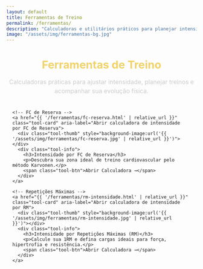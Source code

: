 ```yaml
---
layout: default
title: Ferramentas de Treino
permalink: /ferramentas/
description: "Calculadoras e utilitários práticos para planejar intensidade, carga e frequência de treino com base científica."
image: "/assets/img/ferramentas-bg.jpg"
---
```


<section class="tools-hero">
  <h1>Ferramentas de Treino</h1>
  <p>Calculadoras práticas para ajustar intensidade, planejar treinos e acompanhar sua evolução física.</p>
</section>

<section class="tools-list">
  <div class="tools-grid">

    <!-- FC de Reserva -->
    <a href="{{ '/ferramentas/fc-reserva.html' | relative_url }}" class="tool-card" aria-label="Abrir calculadora de intensidade por FC de Reserva">
      <div class="tool-thumb" style="background-image:url('{{ '/assets/img/ferramentas/fc-reserva.jpg' | relative_url }}')"></div>
      <div class="tool-info">
        <h3>Intensidade por FC de Reserva</h3>
        <p>Descubra sua zona ideal de treino cardiovascular pelo método Karvonen.</p>
        <span class="tool-btn">Abrir Calculadora →</span>
      </div>
    </a>

    <!-- Repetições Máximas -->
    <a href="{{ '/ferramentas/rm-intensidade.html' | relative_url }}" class="tool-card" aria-label="Abrir calculadora de intensidade por RM">
      <div class="tool-thumb" style="background-image:url('{{ '/assets/img/ferramentas/rm-intensidade.jpg' | relative_url }}')"></div>
      <div class="tool-info">
        <h3>Intensidade por Repetições Máximas (RM)</h3>
        <p>Calcule sua 1RM e defina cargas ideais para força, hipertrofia e resistência.</p>
        <span class="tool-btn">Abrir Calculadora →</span>
      </div>
    </a>

  </div>
</section>

<style>
/* === FERRAMENTAS === */
.tools-hero{ text-align:center; margin:2rem auto 1.5rem; max-width:850px; }
.tools-hero h1{ color:#f0d26a; font-size:1.8rem; margin-bottom:.5rem; }
.tools-hero p{ color:#ccc; font-size:1rem; line-height:1.5; }

.tools-list{ max-width:900px; margin:1rem auto 3rem; padding:0 1rem; }
.tools-grid{ display:grid; gap:1.5rem; grid-template-columns:repeat(auto-fit,minmax(280px,1fr)); }

.tool-card{
  background:#0f0f0f;
  border:1px solid #1f1f1f;
  border-radius:16px;
  overflow:hidden;
  text-decoration:none;
  color:#fff;
  display:flex;
  flex-direction:column;
  transition:.25s ease;
}
.tool-card:hover{ transform:translateY(-3px); border-color:#d62828; }

.tool-thumb{
  aspect-ratio:16/9;
  background-size:cover;
  background-position:center;
  filter:brightness(.9);
}
.tool-info{
  padding:1rem;
  display:flex;
  flex-direction:column;
  gap:.4rem;
}
.tool-info h3{ color:#f0d26a; font-size:1.1rem; margin-bottom:.2rem; }
.tool-info p{ color:#bbb; font-size:.9rem; line-height:1.4; }
.tool-btn{ margin-top:.6rem; color:#d62828; font-weight:600; font-size:.9rem; }
</style>

